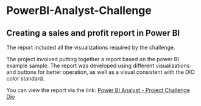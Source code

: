 # PowerBI-Analyst-Challenge
## Creating a sales and profit report in Power BI

The report included all the visualizations required by the challenge.

The project involved putting together a report based on the power BI example sample.
The report was developed using different visualizations and buttons for better operation, as well as a visual consistent with the DIO color standard.

You can view the report via the link: [Power BI Analyst - Project Challenge Dio](https://app.powerbi.com/groups/me/reports/b904223b-2942-479a-aa39-28a32047caf9/ReportSection?experience=power-bi)
